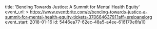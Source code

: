 title: 'Bending Towards Justice: A Summit for Mental Health Equity'
event_url: >
  https://www.eventbrite.com/e/bending-towards-justice-a-summit-for-mental-health-equity-tickets-37066463791?aff=erelpanelorg
event_start: 2018-01-16
id: 5446ea77-62ec-48a5-a4ee-616179e6fa10
